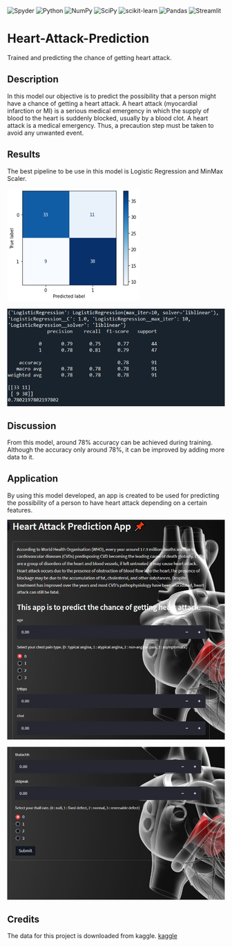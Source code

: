 
![Spyder](https://img.shields.io/badge/Spyder-838485?style=for-the-badge&logo=spyder%20ide&logoColor=maroon)
![Python](https://img.shields.io/badge/python-3670A0?style=for-the-badge&logo=python&logoColor=ffdd54)
![NumPy](https://img.shields.io/badge/numpy-%23013243.svg?style=for-the-badge&logo=numpy&logoColor=white)
![SciPy](https://img.shields.io/badge/SciPy-%230C55A5.svg?style=for-the-badge&logo=scipy&logoColor=%white)
![scikit-learn](https://img.shields.io/badge/scikit--learn-%23F7931E.svg?style=for-the-badge&logo=scikit-learn&logoColor=white)
![Pandas](https://img.shields.io/badge/pandas-%23150458.svg?style=for-the-badge&logo=pandas&logoColor=white)
![Streamlit](https://img.shields.io/badge/Streamlit-FF4B4B?style=for-the-badge&logo=Streamlit&logoColor=white)

# Heart-Attack-Prediction
 Trained and predicting the chance of getting heart attack.

## Description
In this model our objective is to predict the possibility that a person might have a chance of getting a heart attack.
A heart attack (myocardial infarction or MI) is a serious medical emergency in which the supply of blood to the heart is suddenly blocked, usually by a blood clot. A heart attack is a medical emergency. Thus, a precaution step must be taken to avoid any unwanted event.

## Results
The best pipeline to be use in this model is Logistic Regression and MinMax Scaler.

![confusionmatrix](static/confusion_matrix.png)

![accuracy](static/classification_report.PNG)


## Discussion
From this model, around 78% accuracy can be achieved during training. Although the accuracy only around 78%, it can be improved by adding more data to it.

## Application
By using this model developed, an app is created to be used for predicting the possibility of a person to have heart attack depending on a certain features.

![app1](static/heart_app1.PNG)

![app2](static/heart_app2.PNG)


## Credits
The data for this project is downloaded from kaggle.
[kaggle](https://www.kaggle.com/rashikrahmanpritom/heart-attack-analysisprediction-dataset)


